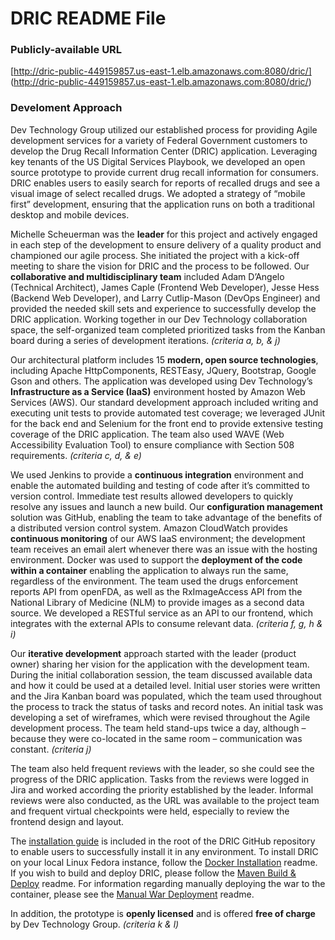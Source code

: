 # DRIC README File

### Publicly-available URL  
[http://dric-public-449159857.us-east-1.elb.amazonaws.com:8080/dric/] (http://dric-public-449159857.us-east-1.elb.amazonaws.com:8080/dric/)  

### Develoment Approach 
Dev Technology Group utilized our established process for providing Agile development services for a variety of Federal Government customers to develop the Drug Recall Information Center (DRIC) application. Leveraging key tenants of the US Digital Services Playbook, we developed an open source prototype to provide current drug recall information for consumers. DRIC enables users to easily search for reports of recalled drugs and see a visual image of select recalled drugs. We adopted a strategy of “mobile first” development, ensuring that the application runs on both a traditional desktop and mobile devices.  

Michelle Scheuerman was the **leader** for this project and actively engaged in each step of the development to ensure delivery of a quality product and championed our agile process. She initiated the project with a kick-off meeting to share the vision for DRIC and the process to be followed. Our **collaborative and multidisciplinary team** included Adam D’Angelo (Technical Architect), James Caple (Frontend Web Developer), Jesse Hess (Backend Web Developer), and Larry Cutlip-Mason (DevOps Engineer) and provided the needed skill sets and experience to successfully develop the DRIC application. Working together in our Dev Technology collaboration space, the self-organized team completed prioritized tasks from the Kanban board during a series of development iterations. *(criteria a,  b, & j)*  

Our architectural platform includes 15 **modern, open source technologies**, including Apache HttpComponents, RESTEasy, JQuery, Bootstrap, Google Gson and others. The application was developed using Dev Technology’s **Infrastructure as a Service (IaaS)** environment hosted by Amazon Web Services (AWS). Our standard development approach included writing and executing unit tests to provide automated test coverage; we leveraged JUnit for the back end and Selenium for the front end to provide extensive testing coverage of the DRIC application. The team also used WAVE (Web Accessibility Evaluation Tool) to ensure compliance with Section 508 requirements. *(criteria c, d, & e)*  

We used Jenkins to provide a **continuous integration** environment and enable the automated building and testing of code after it’s committed to version control. Immediate test results allowed developers to quickly resolve any issues and launch a new build. Our **configuration management** solution was GitHub, enabling the team to take advantage of the benefits of a distributed version control system. Amazon CloudWatch provides **continuous monitoring** of our AWS IaaS environment; the development team receives an email alert whenever there was an issue with the hosting environment. Docker was used to support the **deployment of the code within a container** enabling the application to always run the same, regardless of the environment. The team used the drugs enforcement reports API from openFDA, as well as the RxImageAccess API from the National Library of Medicine (NLM) to provide images as a second data source. We developed a RESTful service as an API to our frontend, which integrates with the external APIs to consume relevant data. *(criteria  f, g, h & i)*  

Our **iterative development** approach started with the leader (product owner) sharing her vision for the application with the development team. During the initial collaboration session, the team discussed available data and how it could be used at a detailed level. Initial user stories were written and the Jira Kanban board was populated, which the team used throughout the process to track the status of tasks and record notes. An initial task was developing a set of wireframes, which were revised throughout the Agile development process. The team held stand-ups twice a day, although – because they were co-located in the same room – communication was constant. *(criteria j)*  

The team also held frequent reviews with the leader, so she could see the progress of the DRIC application. Tasks from the reviews were logged in Jira and worked according the priority established by the leader. Informal reviews were also conducted, as the URL was available to the project team and frequent virtual checkpoints were held, especially to review the frontend design and layout.  

The [installation guide](https://github.com/DevTechnology/DRIC/blob/master/INSTALLATION%20INSTRUCTIONS.md) is included in the root of the DRIC GitHub repository to enable users to successfully install it in any environment. To install DRIC on your local Linux Fedora instance, follow the [Docker Installation](https://github.com/DevTechnology/DRIC/blob/master/Docker/readme.md) readme. If you wish to build and deploy DRIC, please follow the [Maven Build & Deploy](https://github.com/DevTechnology/DRIC/blob/master/api/dric-api-webapp/readme.md) readme. For information regarding manually deploying the war to the container, please see the [Manual War Deployment](https://github.com/DevTechnology/DRIC/blob/master/Documentation/Configuration/ManualWarInstall.md) readme.  

In addition, the prototype is **openly licensed** and is offered **free of charge** by Dev Technology Group. *(criteria k & l)*
